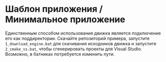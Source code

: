 # Шаблон приложения / Минимальное приложение

Единственным способом использования движка является подключение его как поддиректории.
Скачайте репозиторий примера, запустите `1_download_engine.bat` для скачивания исходников движка и запустите `2_cmake_vs.bat`,
чтобы сгенерировать проекты для Visual Studio. Возможно, в батниках потребуется изменить пути.
